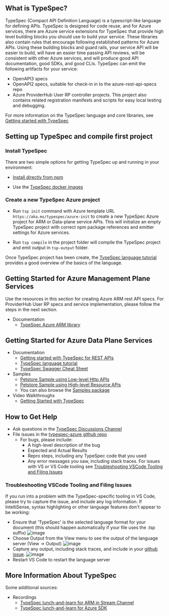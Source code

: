 ## What is TypeSpec?

TypeSpec (Compact API Definition Language) is a typescript-like language for defining APIs. TypeSpec is designed for code reuse,
and for Azure services, there are Azure service extensions for TypeSpec that provide high level building blocks you should use to build
your service. These libraries also contain rules that encourage following established patterns for Azure APIs. Using these building blocks
and guard rails, your service API will be easier to build, will have an easier time passing API reviews, will be consistent with other Azure
services, and will produce good API documentation, good SDKs, and good CLIs.
TypeSpec can emit the following artifacts for your service:

- OpenAPI3 specs
- OpenAPI2 specs, suitable for check-in in to the azure-rest-api-specs repo
- Azure ProviderHub User RP controller projects. This project also contains related registration manifests and scripts for easy local testing and debugging.

For more information on the TypeSpec language and core libraries, see [Getting started with TypeSpec](https://microsoft.github.io/typespec)

## Setting up TypeSpec and compile first project

### Install TypeSpec

There are two simple options for getting TypeSpec up and running in your environment:

- [Install directly from npm](https://github.com/microsoft/typespec#using-node--npm)

- Use the [TypeSpec docker images](https://github.com/microsoft/typespec/blob/main/docs/docker.md)

### Create a new TypeSpec Azure project

- Run `tsp init` command with Azure template URL `https://aka.ms/typespec/azure-init` to create a new TypeSpec Azure project for ARM or Data-plane service APIs. This will initialize an empty TypeSpec project with correct npm package references and emitter settings for Azure services.

- Run `tsp compile` in the project folder will compile the TypeSpec project and emit output in `tsp-output` folder.

Once TypeSpec project has been create, the [TypeSpec language tutorial](https://microsoft.github.io/typespec) provides a good overview of the basics of the language.

## Getting Started for Azure Management Plane Services

Use the resources in this section for creating Azure ARM rest API specs. For ProviderHub User RP specs and service implementation, please follow the steps in the next section.

- Documentation
  - [TypeSpec Azure ARM library](https://github.com/Azure/typespec-azure/tree/main/packages/typespec-azure-resource-manager/README.md)

## Getting Started for Azure Data Plane Services

- Documentation
  - [Getting started with TypeSpec for REST APIs](https://github.com/microsoft/typespec/blob/main/README.md#getting-started)
  - [TypeSpec language tutorial](https://microsoft.github.io/typespec)
  - [TypeSpec Swagger Cheat Sheet](https://github.com/microsoft/typespec/blob/main/docs/typespec-for-openapi-dev.md)
- Samples
  - [Petstore Sample using Low-level Http APIs](https://github.com/microsoft/typespec/tree/main/packages/samples/petstore)
  - [Petstore Sample using High-level Resource APis](https://github.com/microsoft/typespec/tree/main/packages/samples/rest/petstore)
  - You can also browse the [Samples package](https://github.com/microsoft/typespec/tree/main/packages/samples)
- Video Walkthroughs
  - [Getting Started with TypeSpec](https://microsoft.sharepoint.com/:v:/t/AzureDeveloperExperience/Ee5JOjqLOFFDstWe6yB0r20BXozakjHy7w2adGxQi5ztJg?e=QgqqhQ)

## How to Get Help

- Ask questions in the [TypeSpec Discussions Channel](https://teams.microsoft.com/l/channel/19%3a906c1efbbec54dc8949ac736633e6bdf%40thread.skype/TypeSpec%2520Discussion%2520%25F0%259F%2590%25AE?groupId=3e17dcb0-4257-4a30-b843-77f47f1d4121&tenantId=72f988bf-86f1-41af-91ab-2d7cd011db47)
- File issues in the [typespec-azure github repo](https://github.com/azure/typespec-azure/issues)
  - For bugs, please include:
    - A high-level description of the bug
    - Expected and Actual Results
    - Repro steps, including any TypeSpec code that you used
    - Any error messages you saw, including stack traces. For issues with VS or VS Code tooling see [Troubleshooting VSCode Tooling and Filing Issues](#troubleshooting-vscode-tooling-and-filing-issues)

### Troubleshooting VSCode Tooling and Filing Issues

If you run into a problem with the TypeSpec-specific tooling in VS Code, please try to capture the issue, and include any log information. If IntelliSense, syntax highlighting or other language features don't appear to be working:

- Ensure that 'TypeSpec' is the selected language format for your document (this should happen automatically if your file uses the .tsp suffix)
  ![image](https://user-images.githubusercontent.com/1054056/144310539-4e9bfbb9-1366-4b6f-a490-875e9bd68669.png)
- Choose Output from the View menu to see the output of the language server (View -> Output)
  ![image](https://user-images.githubusercontent.com/1054056/144310719-4bca242f-f11c-484c-91c7-6914fcf7fe3a.png)
- Capture any output, including stack traces, and include in your [github issue](https://github.com/azure/typespec-azure/issues).
  ![image](https://user-images.githubusercontent.com/1054056/144310907-ec945f54-0fd8-40a4-936c-60669f4a052f.png)
- Restart VS Code to restart the language server

## More Information About TypeSpec

Some additional sources:

- Recordings
  - [TypeSpec lunch-and-learn for ARM in Stream Channel](https://msit.microsoftstream.com/channel/97c90840-98dc-b478-19e5-f1ecdab7312b)
  - [TypeSpec lunch-and-learn for Azure SDK](https://microsoft-my.sharepoint.com/:v:/r/personal/scotk_microsoft_com/Documents/Recordings/Lunch%20Learning%20Series%20_%20Mark%20Cowlishaw%20-%20TypeSpec%20Walkthrough-20211117_120334-Meeting%20Recording.mp4?csf=1&web=1&e=27IgaX)
